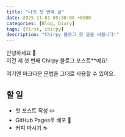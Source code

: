 ```yaml
---
title: "나의 첫 번째 글"
date: 2025-11-01 05:30:00 +0900
categories: [Blog, Diary]
tags: [first, chirpy]
description: "Chirpy 블로그 첫 글을 써봅니다!"
---
```


안녕하세요 👋  
이건 제 첫 번째 Chirpy 블로그 포스트**예요!

여기엔 마크다운 문법을 그대로 사용할 수 있어요.

## 할 일
- 첫 포스트 작성 ✏️  
- GitHub Pages로 배포 🚀  
- 커피 마시기 ☕

